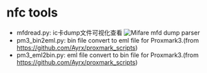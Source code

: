 # nfc tools

- mfdread.py: ic卡dump文件可视化查看
![Mifare mfd dump parser](https://zhovner.com/forever/mfdread1.png)
- pm3_bin2eml.py: bin file convert to eml file for Proxmark3.(from <https://github.com/Ayrx/proxmark_scripts>)
- pm3_eml2bin.py: eml file convert to bin file for Proxmark3.(from <https://github.com/Ayrx/proxmark_scripts>)
